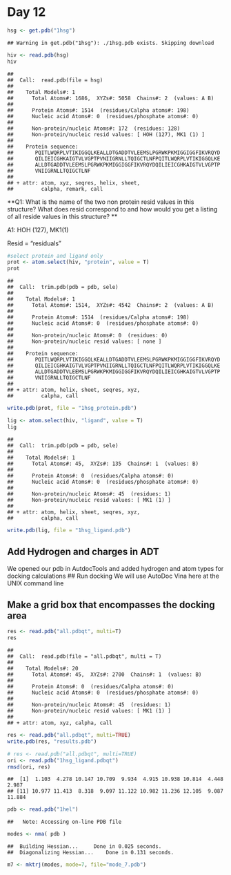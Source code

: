 Day 12
================

``` r
hsg <- get.pdb("1hsg")
```

    ## Warning in get.pdb("1hsg"): ./1hsg.pdb exists. Skipping download

``` r
hiv <- read.pdb(hsg)
hiv
```

    ## 
    ##  Call:  read.pdb(file = hsg)
    ## 
    ##    Total Models#: 1
    ##      Total Atoms#: 1686,  XYZs#: 5058  Chains#: 2  (values: A B)
    ## 
    ##      Protein Atoms#: 1514  (residues/Calpha atoms#: 198)
    ##      Nucleic acid Atoms#: 0  (residues/phosphate atoms#: 0)
    ## 
    ##      Non-protein/nucleic Atoms#: 172  (residues: 128)
    ##      Non-protein/nucleic resid values: [ HOH (127), MK1 (1) ]
    ## 
    ##    Protein sequence:
    ##       PQITLWQRPLVTIKIGGQLKEALLDTGADDTVLEEMSLPGRWKPKMIGGIGGFIKVRQYD
    ##       QILIEICGHKAIGTVLVGPTPVNIIGRNLLTQIGCTLNFPQITLWQRPLVTIKIGGQLKE
    ##       ALLDTGADDTVLEEMSLPGRWKPKMIGGIGGFIKVRQYDQILIEICGHKAIGTVLVGPTP
    ##       VNIIGRNLLTQIGCTLNF
    ## 
    ## + attr: atom, xyz, seqres, helix, sheet,
    ##         calpha, remark, call

**Q1: What is the name of the two non protein resid values in this
structure? What does resid correspond to and how would you get a listing
of all reside values in this structure? **

A1: HOH (127), MK1(1)

Resid = “residuals”

``` r
#select protein and ligand only 
prot <- atom.select(hiv, "protein", value = T)
prot
```

    ## 
    ##  Call:  trim.pdb(pdb = pdb, sele)
    ## 
    ##    Total Models#: 1
    ##      Total Atoms#: 1514,  XYZs#: 4542  Chains#: 2  (values: A B)
    ## 
    ##      Protein Atoms#: 1514  (residues/Calpha atoms#: 198)
    ##      Nucleic acid Atoms#: 0  (residues/phosphate atoms#: 0)
    ## 
    ##      Non-protein/nucleic Atoms#: 0  (residues: 0)
    ##      Non-protein/nucleic resid values: [ none ]
    ## 
    ##    Protein sequence:
    ##       PQITLWQRPLVTIKIGGQLKEALLDTGADDTVLEEMSLPGRWKPKMIGGIGGFIKVRQYD
    ##       QILIEICGHKAIGTVLVGPTPVNIIGRNLLTQIGCTLNFPQITLWQRPLVTIKIGGQLKE
    ##       ALLDTGADDTVLEEMSLPGRWKPKMIGGIGGFIKVRQYDQILIEICGHKAIGTVLVGPTP
    ##       VNIIGRNLLTQIGCTLNF
    ## 
    ## + attr: atom, helix, sheet, seqres, xyz,
    ##         calpha, call

``` r
write.pdb(prot, file = "1hsg_protein.pdb")

lig <- atom.select(hiv, "ligand", value = T)
lig
```

    ## 
    ##  Call:  trim.pdb(pdb = pdb, sele)
    ## 
    ##    Total Models#: 1
    ##      Total Atoms#: 45,  XYZs#: 135  Chains#: 1  (values: B)
    ## 
    ##      Protein Atoms#: 0  (residues/Calpha atoms#: 0)
    ##      Nucleic acid Atoms#: 0  (residues/phosphate atoms#: 0)
    ## 
    ##      Non-protein/nucleic Atoms#: 45  (residues: 1)
    ##      Non-protein/nucleic resid values: [ MK1 (1) ]
    ## 
    ## + attr: atom, helix, sheet, seqres, xyz,
    ##         calpha, call

``` r
write.pdb(lig, file = "1hsg_ligand.pdb")
```

## Add Hydrogen and charges in ADT

We opened our pdb in AutdocTools and added hydrogen and atom types for
docking calculations \#\# Run docking We will use AutoDoc Vina here at
the UNIX command line

## Make a grid box that encompasses the docking area

``` r
res <- read.pdb("all.pdbqt", multi=T)
res
```

    ## 
    ##  Call:  read.pdb(file = "all.pdbqt", multi = T)
    ## 
    ##    Total Models#: 20
    ##      Total Atoms#: 45,  XYZs#: 2700  Chains#: 1  (values: B)
    ## 
    ##      Protein Atoms#: 0  (residues/Calpha atoms#: 0)
    ##      Nucleic acid Atoms#: 0  (residues/phosphate atoms#: 0)
    ## 
    ##      Non-protein/nucleic Atoms#: 45  (residues: 1)
    ##      Non-protein/nucleic resid values: [ MK1 (1) ]
    ## 
    ## + attr: atom, xyz, calpha, call

``` r
res <- read.pdb("all.pdbqt", multi=TRUE)
write.pdb(res, "results.pdb")
```

``` r
# res <- read.pdb("all.pdbqt", multi=TRUE)
ori <- read.pdb("1hsg_ligand.pdbqt")
rmsd(ori, res)
```

    ##  [1]  1.103  4.278 10.147 10.709  9.934  4.915 10.938 10.814  4.448  2.987
    ## [11] 10.977 11.413  8.318  9.097 11.122 10.982 11.236 12.105  9.087 11.884

``` r
pdb <- read.pdb("1hel")
```

    ##   Note: Accessing on-line PDB file

``` r
modes <- nma( pdb )
```

    ##  Building Hessian...     Done in 0.025 seconds.
    ##  Diagonalizing Hessian...    Done in 0.131 seconds.

``` r
m7 <- mktrj(modes, mode=7, file="mode_7.pdb")
```
